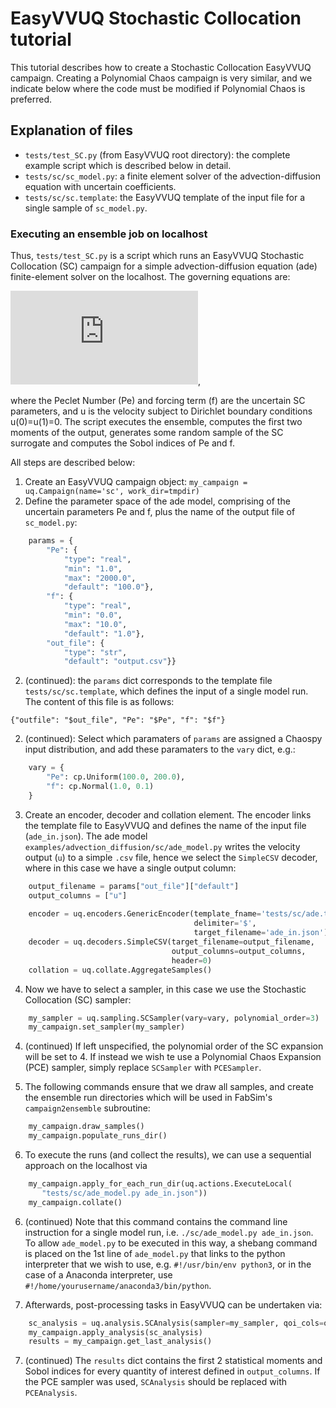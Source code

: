 # EasyVVUQ Stochastic Collocation tutorial
This tutorial describes how to create a Stochastic Collocation EasyVVUQ campaign. Creating a Polynomial Chaos campaign is very similar, and we indicate below where the code must be modified if Polynomial Chaos is preferred.

## Explanation of files
+ `tests/test_SC.py` (from EasyVVUQ root directory): the complete example script which is described below in detail.
+ `tests/sc/sc_model.py`: a finite element solver of the advection-diffusion equation with uncertain coefficients.
+ `tests/sc/sc.template`: the EasyVVUQ template of the input file for a single sample of `sc_model.py`.

### Executing an ensemble job on localhost
Thus, `tests/test_SC.py` is a script which runs an EasyVVUQ Stochastic Collocation (SC) campaign for a simple advection-diffusion equation (ade) finite-element solver on the localhost. The governing equations are:

![equation](https://latex.codecogs.com/gif.latex?%5Cfrac%7Bdu%7D%7Bdx%7D%20&plus;%20%5Cfrac%7B1%7D%7BPe%7D%5Cfrac%7Bd%5E2u%7D%7Bdx%7D%20%3D%20f),

where the Peclet Number (Pe) and forcing term (f) are the uncertain SC parameters, and u is the velocity subject to Dirichlet boundary conditions u(0)=u(1)=0. The script executes the ensemble, computes the first two moments of the output, generates some random sample of the SC surrogate and computes the Sobol indices of Pe and f.

All steps are described below:

 1. Create an EasyVVUQ campaign object: `my_campaign = uq.Campaign(name='sc', work_dir=tmpdir)`
 2. Define the parameter space of the ade model, comprising of the uncertain parameters Pe and f, plus the name of the output file of `sc_model.py`:
 
```python
    params = {
        "Pe": {
            "type": "real",
            "min": "1.0",
            "max": "2000.0",
            "default": "100.0"},
        "f": {
            "type": "real",
            "min": "0.0",
            "max": "10.0",
            "default": "1.0"},
        "out_file": {
            "type": "str",
            "default": "output.csv"}}
```
2. (continued): the `params` dict corresponds to the template file `tests/sc/sc.template`, which defines the input of a single model run. The content of this file is as follows:
```
{"outfile": "$out_file", "Pe": "$Pe", "f": "$f"}
```
2. (continued): Select which paramaters of `params` are assigned a Chaospy input distribution, and add these paramaters to the `vary` dict, e.g.:

```python
    vary = {
        "Pe": cp.Uniform(100.0, 200.0),
        "f": cp.Normal(1.0, 0.1)
    }
```

3. Create an encoder, decoder and collation element. The encoder links the template file to EasyVVUQ and defines the name of the input file (`ade_in.json`). The ade model `examples/advection_diffusion/sc/ade_model.py` writes the velocity output (`u`) to a simple `.csv` file, hence we select the `SimpleCSV` decoder, where in this case we have a single output column:
```python
    output_filename = params["out_file"]["default"]
    output_columns = ["u"]
    
    encoder = uq.encoders.GenericEncoder(template_fname='tests/sc/ade.template',
                                         delimiter='$',
                                         target_filename='ade_in.json')
    decoder = uq.decoders.SimpleCSV(target_filename=output_filename,
                                    output_columns=output_columns,
                                    header=0)
    collation = uq.collate.AggregateSamples()
```
 
 4. Now we have to select a sampler, in this case we use the Stochastic Collocation (SC) sampler:
 ```python
     my_sampler = uq.sampling.SCSampler(vary=vary, polynomial_order=3)
     my_campaign.set_sampler(my_sampler)
 ```
 
 4. (continued) If left unspecified, the polynomial order of the SC expansion will be set to 4. If instead we wish te use a Polynomial Chaos Expansion (PCE) sampler, simply replace `SCSampler` with `PCESampler`.
 
 5. The following commands ensure that we draw all samples, and create the ensemble run directories which will be used in FabSim's `campaign2ensemble` subroutine:
 ```python 
     my_campaign.draw_samples()
     my_campaign.populate_runs_dir()
 ```
 
 6. To execute the runs (and collect the results), we can use a sequential approach on the localhost via
 ```python
     my_campaign.apply_for_each_run_dir(uq.actions.ExecuteLocal(
        "tests/sc/ade_model.py ade_in.json"))
     my_campaign.collate()
 ```
 6. (continued) Note that this command contains the command line instruction for a single model run, i.e. `./sc/ade_model.py ade_in.json`. To allow `ade_model.py` to be executed in this way, a shebang command is placed on the 1st line of `ade_model.py` that links to the python interpreter that we wish to use, e.g. `#!/usr/bin/env python3`, or in the case of a Anaconda interpreter, use `#!/home/yourusername/anaconda3/bin/python`.  

7. Afterwards, post-processing tasks in EasyVVUQ can be undertaken via:
```python
    sc_analysis = uq.analysis.SCAnalysis(sampler=my_sampler, qoi_cols=output_columns)
    my_campaign.apply_analysis(sc_analysis)
    results = my_campaign.get_last_analysis()
```
7. (continued) The `results` dict contains the first 2 statistical moments and Sobol indices for every quantity of interest defined in `output_columns`. If the PCE sampler was used, `SCAnalysis` should be replaced with `PCEAnalysis`.
